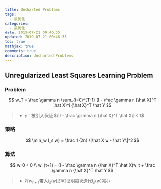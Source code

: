 ```yaml
---
title: Uncharted Problems
tags:
  - 最优化
categories:
  - 最优化
date: 2019-07-21 00:46:35
updated: 2019-07-21 00:46:35
toc: true
mathjax: true
comments: true
description: Uncharted Problems
---
```


##	Unregularized Least Squares Learning Problem

###	Problem

$$
w_T = \frac \gamma n \sum_{i=0}^{T-1} (I - \frac \gamma n
	{\hat X}^T \hat X)^i {\hat X}^T \hat Y
$$

> - $\gamma$：被引入保证
	$\|I - \frac \gamma n {\hat X}^T \hat X\| < 1$

###	策略

$$
\min_w I_s(w) = \frac 1 {2n} \|\hat X w - \hat Y\|^2
$$

###	算法

$$
w_0 = 0 \\
w_{t+1} = (I - \frac \gamma n {\hat X}^T \hat X)w_t +
	\frac \gamma n {\hat X}^T \hat Y
$$

> - 将$w_{t+1}$带入$I_s(w)$即可证明每次迭代$I_s(w)$减小

